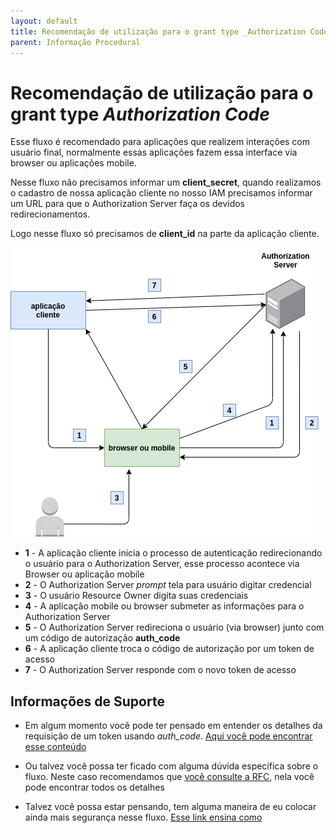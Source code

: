 ```yaml
---
layout: default
title: Recomendação de utilização para o grant type _Authorization Code_ 
parent: Informação Procedural
---
```

# Recomendação de utilização para o grant type _Authorization Code_

Esse fluxo é recomendado para aplicações que realizem interações com usuário final, normalmente
essas aplicações fazem essa interface via browser ou aplicações mobile.

Nesse fluxo não precisamos informar um **client_secret**, quando realizamos o cadastro de nossa aplicação cliente
no nosso IAM precisamos informar um URL para que o Authorization Server faça os devidos redirecionamentos.

Logo nesse fluxo só precisamos de **client_id** na parte da aplicação cliente.


![oauth 2 auth_code](../images/oauth2-flows-auth_code.png "fluxo auth_code oauth2")

* **1** - A aplicação cliente inicia o processo de autenticação redirecionando o usuário para 
          o Authorization Server, esse processo acontece via Browser ou aplicação mobile  
* **2** - O Authorization Server _prompt_ tela para usuário digitar credencial
* **3** - O usuário Resource Owner digita suas credenciais 
* **4** - A aplicação mobile ou browser submeter as informações para o Authorization Server
* **5** - O Authorization Server redireciona o usuário (via browser) junto com um código de autorização **auth_code** 
* **6** - A aplicação cliente troca o código de autorização por um token de acesso
* **7** - O Authorization Server responde com o novo token de acesso
 
## Informações de Suporte  

* Em algum momento você pode ter pensado em entender os detalhes da requisição de um token
 usando _auth_code_. [Aqui você pode encontrar esse conteúdo](https://oauth.net/2/grant-types/authorization-code/)

* Ou talvez você possa ter ficado com alguma dúvida específica sobre o fluxo. Neste caso recomendamos que [você consulte a RFC](https://tools.ietf.org/html/rfc6749#section-1.3.1), nela você pode 
encontrar todos os detalhes  

* Talvez você possa estar pensando, tem alguma maneira de eu colocar ainda mais segurança nesse fluxo. [Esse link
ensina como](https://auth0.com/docs/flows/call-your-api-using-the-authorization-code-flow) 
 